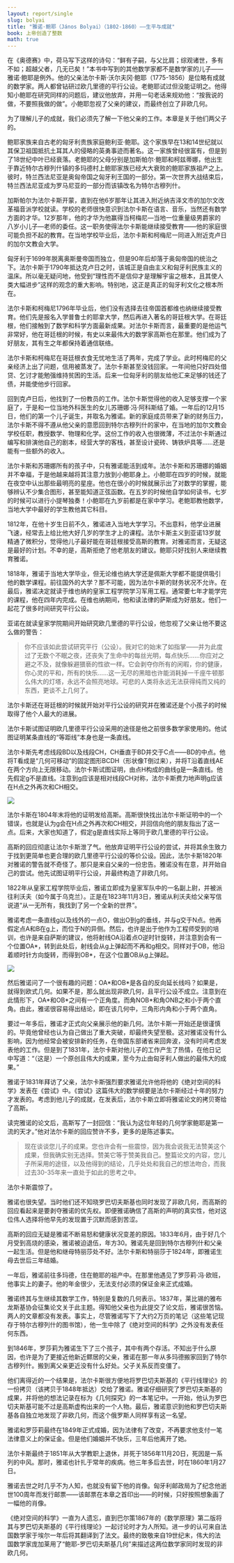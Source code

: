 ```yaml
---
layout: report/single
slug: bolyai
title: "雅诺·鲍耶（János Bolyai）（1802-1860）——生平与成就"
book: 上帝创造了整数
math: true
---
```

在《奥德赛》中，荷马写下这样的诗句：“鲜有子嗣，与父比肩；综观诸世，多有不如；超越父者，几无已矣！”本书中写到的其他数学家都不是数学家的儿子——雅诺·鲍耶是例外。他的父亲法尔卡斯·沃尔夫冈·鲍耶（1775-1856）是位略有成就的数学家。两人都曾钻研过欧几里德的平行公设。老鲍耶试过但没能证明之。他得知小鲍耶在研究同样的问题后，建议他放弃，并用一句老话来规劝他：“按我说的做，不要照我做的做”。小鲍耶忽视了父亲的建议，而最终创立了非欧几何。

为了理解儿子的成就，我们必须先了解一下他父亲的工作。本章是关于他们两父子的。

鲍耶家族来自古老的匈牙利贵族家庭鲍利亚·鲍耶。这个家族早在13和14世纪就以其保卫祖国抵抗土耳其人的侵略的英勇事迹而著名。这一家族曾经很富有，但是到了18世纪中叶已经衰落。老鲍耶的父母分别是加斯帕尔·鲍耶和柯兹蒂娜，他出生于靠近特尔古穆列什镇的多玛德村上鲍耶家族已经大大衰败的鲍耶家族祖产之上。彼时，特兰西法尼亚是奥匈帝国之匈牙利王国的一部分。第一次世界大战结束后，特兰西法尼亚成为罗马尼亚的一部分而该镇改名为特尔古穆列什。

加斯帕尔为法尔卡斯开蒙，直到在他6岁那年让其进入附近纳吉泽文市的加尔文改革福音派学校就读。学校的老师很快意识到法尔卡斯在语言、音乐，当然还有数学方面的才华。12岁那年，他的才华为他赢得当柯梅尼—当地一位重量级男爵家的八岁小儿子—老师的委任。这一职务使得法尔卡斯能继续接受教育——他的家庭很可能负担不起的教育。在当地学校毕业后，法尔卡斯和柯梅尼一同进入附近克卢日的加尔文教会大学。

匈牙利于1699年脱离奥斯曼帝国而独立，但是90年后却落于奥匈帝国的统治之下。法尔卡斯于1790年抵达克卢日之时，该城正是自由主义和匈牙利民族主义的温床。所以毫无疑问地，他受到“理性而不是信仰才是理解宇宙之根本，且其使人类大幅进步”这样的观念的重大影响。特别地，这正是真正的匈牙利文化之根本所在。

法尔卡斯和柯梅尼1796年毕业后，他们没有选择去往帝国首都维也纳继续接受教育。他们先是报名入学普鲁士的耶拿大学，然后再进入著名的哥廷根大学。在哥廷根，他们接触到了数学和科学方面最新成果。对法尔卡斯而言，最重要的是他运气非常好，他在哥廷根的时候，有史以来最伟大的数学家高斯也在那里。他们成为了好朋友，其有生之年都保持着通信联络。

法尔卡斯和柯梅尼在哥廷根衣食无忧地生活了两年，完成了学业。此时柯梅尼的父亲经济上出了问题，信用被蒸发了。法尔卡斯甚至没钱回家。一年间他只好四处借贷、乞讨才能勉强维持贫困的生活。后来一位匈牙利的朋友给他汇来足够的钱还了债，并能使他步行回家。

回到克卢日后，他找到了一份教员的工作。法尔卡斯觉得他的收入足够支撑一个家庭了，于是和一位当地外科医生的女儿苏珊娜·冯·阿科斯结了婚。一年后的12月15日，他们的第一个儿子诞生，并取名为雅诺。新的家庭成员带来了新的财务压力，法尔卡斯不得不遵从他父亲的意愿回到特尔古穆列什的家中，在当地的加尔文教会学校任职，教授数学、物理和化学。这份工作的收入也很微薄，不过法尔卡斯通过编写和排演他自己的剧本，经营大学的客栈，甚至设计瓷砖、铸铁炉具等……还是能有一些额外的收入。

法尔卡斯和苏珊娜所有的孩子中，只有雅诺能活到成年。法尔卡斯和苏珊娜的婚姻并不幸福，于是他越来越将其注意力放到小鲍耶身上。小鲍耶在四岁的时候，就能在夜空中认出那些最明亮的星座。他也在很小的时候就展示出了对数学的掌握，能够辨认不少集合图形，甚至能知道正弦函数。在五岁的时候他自学如何读书，七岁的时候可以进行小提琴独奏！小鲍耶在九岁前都是在家中学习。老鲍耶教他数学，当地大学中最好的学生教他其它科目。

1812年，在他十岁生日前不久，雅诺进入当地大学学习。不出意料，他学业进展飞速，经常去上给比他大好几岁的学生才上的课程。法尔卡斯主义到亚诺13岁就精通了微积分，觉得他儿子最好能在哥廷根接受高斯的教育。对雅诺而言，无疑这是最好的计划。不幸的是，高斯拒绝了他老朋友的建议。鲍耶只好找别人来继续教育雅诺。

1818年，雅诺于当地大学毕业，但无论维也纳大学还是佩斯大学都不能提供吸引他的数学课程。前往国外的大学？那不可能，因为法尔卡斯的财务状况不允许。在最后，雅诺决定就读于维也纳的皇家工程学院学习军用工程。通常要七年才能学完的课程，他在四年内完成。在维也纳期间，他和读法律的萨斯成为好朋友。他们一起花了很多时间研究平行公设。

亚诺在就读皇家学院期间开始研究欧几里德的平行公设，他忽视了父亲让他不要这么做的警告：

>你不应该如此尝试研究平行（公设）。我对它的始末了如指掌——并为此度过了无数个不眠之夜，还丧失了生命中的每丝光明，每点快乐……你应对之避之不及，就像躲避猥亵的性欲一样。它会剥夺你所有的闲暇，你的健康，你心灵的平和，所有的快乐……这一无尽的黑暗也许能消耗掉一千座牛顿那么伟大的灯塔，永远不会照亮地球。可悲的人类将永远无法获得纯而又纯的东西，更谈不上几何了。

法尔卡斯还在哥廷根的时候就开始对平行公设的研究并在雅诺还是个小孩子的时候取得了他个人最大的进展。

法尔卡斯试图证明欧几里德平行公设采用的途径是他之前很多数学家使用的。他试图证明某条直线的“等距线”本身也是一条直线。

法尔卡斯先考虑线段BD以及线段CH，CH垂直于BD并交于C点——BD的中点。他将T看成是“几何可移动”的固定图形BCDH（形状像T倒过来），并将T沿着直线AE在两个方向上无限移动。法尔卡斯试图证明，由点H构成的曲线g是一条直线。他先假定g不是直线。注意到g应该是相对线段CH对称，法尔卡斯费力地声明g应该在H点之外再次和CH相交。

![]({{site.url}}/assets/img/gcti/1201.png)

法尔卡斯在1804年末将他的证明发给高斯。高斯很快找出法尔卡斯证明中的一个错误，也就是认为g会在H点之外再次和CH相交，并回信向他的朋友指出了这一点。后来，大家也知道了，假定g是直线实际上等同于欧几里德的平行公设。

高斯的回应彻底让法尔卡斯泄了气。他放弃证明平行公设的尝试，并将其余生致力于找到更简单也更合理的欧几里德平行公设的等价公设。因此，法尔卡斯1820年对雅诺的警告就不奇怪了。那只是来自父亲的一份忠告。雅诺没有在意，并开始自己的尝试。他先试图证明平行公设，并最终构造了非欧几何。

1822年从皇家工程学院毕业后，雅诺立即成为皇家军队中的一名副上尉，并被派往利沃夫（如今属于乌克兰）。正是在1823年11月3日，雅诺从利沃夫给父亲写信说道“从一无所有，我找到了另一个全新的世界”。

雅诺考虑一条直线g以及线外的一点O，做出O到g的垂线，并与g交于N点。他再假定点A和B在g上，而位于N的异侧。然后，也许是出于他作为工程师受到的培训，也许是来自萨斯的建议，他将射线OA沿着点O逆时针旋转，并注意到会有一个位置OA\*，转到此处后，射线会从g上弹起而不再和g相交。同样对于OB，他沿着顺时针方向旋转，而得到OB\*，在这个位置OB从g上弹起。

![]({{site.url}}/assets/img/gcti/1202.png)

然后雅诺问了一个很有趣的问题：OA\*和OB\*是各自的反向延长线吗？如果是，就得到欧式几何。如果不是，那么就出现非欧几何，且平行公设不成立。注意到在此情形下，OA\*和OB\*之间有一个正角度。而角NOB\*和角ONB之和小于两个直角。由此，雅诺很容易得出结论，即在该几何中，三角形内角和小于两个直角。

要过一年多后，雅诺才正式向父亲展示他的新几何。法尔卡斯一开始还是很谨慎的。毕竟他曾经也认为自己做出了重大突破，却最终失望至极。这对雅诺没有什么影响，因为他经常会被安排新的任务，在帝国东部诸省来回奔波，没有时间考虑发表他的工作。但是到了1831年，法尔卡斯对他儿子的工作产生了热情，在他日记中写道：“（这是）一个原创且伟大的成果，至今为止由匈牙利人做出的最伟大的成果。”

雅诺于1831年拜访了父亲，法尔卡斯强烈要求雅诺允许他将他的《绝对空间的科学》发表在《尝试》中。《尝试》这篇伟大的数学纲要是法尔卡斯经过十年的努力才发表的。考虑到他儿子的成就，在发表后，法尔卡斯立即将雅诺论文的拷贝寄给了高斯。

读完雅诺的论文后，高斯写了一封回信：“我认为这位年轻的几何学家鲍耶是第一流的天才。”他对法尔卡斯的回应赞许不多，更多的是陈述事实。

>现在谈谈您儿子的成果。您也许会有一些震惊，因为我会说我无法赞美这个成果，但我确实别无选择。赞美它等于赞美我自己。整篇论文的内容，您儿子所采用的途径，以及他得到的结论，几乎处处和我自己的想法吻合，而我过去30-35年来一直处于如此的思考之中。

法尔卡斯震惊了。

雅诺也很失望。当时他们还不知晓罗巴切夫斯基也同时发现了非欧几何，而高斯的回应看起来是要剥夺雅诺的优先权。即便雅诺确信了高斯的声明的真实性，他对这位伟人选择将他早先的发现置于沉默而感到苦涩。

高斯的回应无疑是雅诺不断易怒和健康状况变差的原因。1833年6月，由于好几个月受到高烧的感染，雅诺被迫退伍，年方30。雅诺先是回到特尔古穆列什和父亲一起生活。但是他和继母特丽莎处不好。法尔卡斯和特丽莎于1824年，即雅诺生母去世后三年结婚。

一年后，雅诺前往多玛德，住在鲍耶的祖产中。在那里他遇见了罗莎莉·冯·欧班，他事实上的妻子。他的年金很少，无法支付必须的保证金来正式成婚。

雅诺终其与生继续其数学工作，特别是复数的几何表示。1837年，莱比锡的雅布龙斯基协会征集论文关于此主题。得知他父亲也为此提交了论文后，雅诺很苦恼。两人的文章都没有发表。事实上，尽管雅诺写下了大约2万页的笔记（这些笔记现存于特尔古穆列什的图书馆），他一生中除了《绝对空间的科学》之外没有发表任何东西。

到1846年，罗莎莉为雅诺生下了三个孩子，其中有两个存活。不知出于什么原因，也许是为了更接近他新近鳏居的父亲，雅诺在那一年从多玛德搬家回到了特尔古穆列什。搬到离父亲更近没有什么好处。父子关系反而变僵了。

他们离得近的一个结果是，法尔卡斯很方便地将罗巴切夫斯基的《平行线理论》的一份拷贝（该拷贝于1848年抵达）交给了雅诺。雅诺仔细研究了罗巴切夫斯基的成果，并将他的想法记录在标为《几何探究》的一本笔记中。一开始，他认为罗巴切夫斯基可能不过是高斯虚构出来的一个人物。最后，雅诺意识到他和罗巴切夫斯基各自独立地发现了非欧几何，而这个俄罗斯人同样享有这一名望。

雅诺和罗莎莉最终在1849年正式成婚，因为法律有了改变，不再要求他支付一笔法律意义上的保证金。但是他们婚姻并不快乐，三年后他离开了她。

法尔卡斯最终于1851年从大学教职上退休，并死于1856年11月20日，死因是一系列的中风。那时，雅诺也针扎于常年的疾病。他三年多后去世，时在1860年1月27日。

雅诺去世之时几乎不为人知，也就没有留下他的肖像。匈牙利邮政局为了纪念他逝世100周年而发行邮票——该邮票在本章之首印出——的时候，只好按照想象画了一幅他的肖像。

《绝对空间的科学》一直为人遗忘，直到巴尔策1867年的《数学原理》第二版将其与罗巴切夫斯基的《平行线理论》一起讨论时才为人所知。进一步的认可来自法国数学家于埃尔一年后将其翻译到了法文。最终的致敬来自19世纪末，伟大的法国数学家庞加莱用了“鲍耶-罗巴切夫斯基几何”来描述这两位数学家同时发现的非欧几何。
